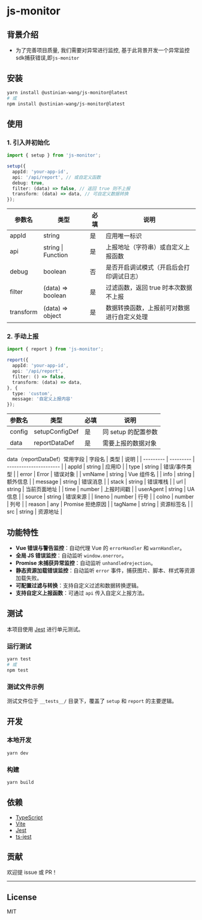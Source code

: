 # js-monitor

## 背景介绍

- 为了完善项目质量, 我们需要对异常进行监控, 基于此背景开发一个异常监控sdk捕获错误,即`js-monitor`

## 安装

```bash
yarn install @ustinian-wang/js-monitor@latest
# 或
npm install @ustinian-wang/js-monitor@latest
```

## 使用

### 1. 引入并初始化

```ts
import { setup } from 'js-monitor';

setup({
  appId: 'your-app-id',
  api: '/api/report', // 或自定义函数
  debug: true,
  filter: (data) => false, // 返回 true 则不上报
  transform: (data) => data, // 可自定义数据转换
});
```

| 参数名 | 类型 | 必填 | 说明 |
| --------- | -------------------------- | ---- | -------------------------------------------------------------------- |
| appId | string | 是 | 应用唯一标识 |
| api | string \| Function | 是 | 上报地址（字符串）或自定义上报函数 |
| debug | boolean | 否 | 是否开启调试模式（开启后会打印调试日志） |
| filter | (data) => boolean | 是 | 过滤函数，返回 true 时本次数据不上报 |
| transform | (data) => object | 是 | 数据转换函数，上报前可对数据进行自定义处理 |

### 2. 手动上报

```ts
import { report } from 'js-monitor';

report({
  appId: 'your-app-id',
  api: '/api/report',
  filter: () => false,
  transform: (data) => data,
}, {
  type: 'custom',
  message: '自定义上报内容'
});
```

| 参数名 | 类型 | 必填 | 说明 |
| ------ | ---------------------- | ---- | ---------------------------- |
| config | setupConfigDef | 是 | 同 setup 的配置参数 |
| data | reportDataDef | 是 | 需要上报的数据对象 |

data（reportDataDef）常用字段
| 字段名 | 类型 | 说明 |
| --------- | --------- | ---------------------- |
| appId | string | 应用ID |
| type | string | 错误/事件类型 |
| error | Error | 错误对象 |
| vmName | string | Vue 组件名 |
| info | string | 额外信息 |
| message | string | 错误消息 |
| stack | string | 错误堆栈 |
| url | string | 当前页面地址 |
| time | number | 上报时间戳 |
| userAgent | string | UA 信息 |
| source | string | 错误来源 |
| lineno | number | 行号 |
| colno | number | 列号 |
| reason | any | Promise 拒绝原因 |
| tagName | string | 资源标签名 |
| src | string | 资源地址 |


## 功能特性

- **Vue 错误与警告监控**：自动代理 Vue 的 `errorHandler` 和 `warnHandler`。
- **全局 JS 错误监控**：自动监听 `window.onerror`。
- **Promise 未捕获异常监控**：自动监听 `unhandledrejection`。
- **静态资源加载错误监控**：自动监听 `error` 事件，捕获图片、脚本、样式等资源加载失败。
- **可配置过滤与转换**：支持自定义过滤和数据转换逻辑。
- **支持自定义上报函数**：可通过 `api` 传入自定义上报方法。

## 测试

本项目使用 [Jest](https://jestjs.io/) 进行单元测试。

### 运行测试

```bash
yarn test
# 或
npm test
```

### 测试文件示例

测试文件位于 `__tests__/` 目录下，覆盖了 `setup` 和 `report` 的主要逻辑。

## 开发

### 本地开发

```bash
yarn dev
```

### 构建

```bash
yarn build
```

## 依赖

- [TypeScript](https://www.typescriptlang.org/)
- [Vite](https://vitejs.dev/)
- [Jest](https://jestjs.io/)
- [ts-jest](https://kulshekhar.github.io/ts-jest/)

## 贡献

欢迎提 issue 或 PR！

---

## License

MIT
